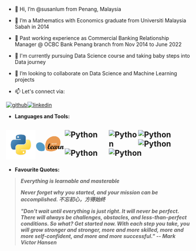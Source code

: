 - 👋 Hi, I’m @susanlum from Penang, Malaysia
- 🌱 I’m a Mathematics with Economics graduate from Universiti Malaysia Sabah in 2014
- 🌱 Past working experience as Commercial Banking Relationship Manager @ OCBC Bank Penang branch from Nov 2014 to June 2022
- 🌱 I'm currently pursuing Data Science course and taking baby steps into Data journey 
- 💞️ I’m looking to collaborate on Data Science and Machine Learning projects

- 📫 Let's connect via: 

[![github](https://cloud.githubusercontent.com/assets/17016297/18839843/0e06a67a-83d2-11e6-993a-b35a182500e0.png)][1][![linkedin](https://cloud.githubusercontent.com/assets/17016297/18839848/0fc7e74e-83d2-11e6-8c6a-277fc9d6e067.png)][2]

[1]: http://www.github.com/susanlum
[2]: https://www.linkedin.com/in/lum-poh-poh-susan-04012183/

- **Languages and Tools:**

[<img align="left" alt="Python" width="80px" src="https://raw.githubusercontent.com/github/explore/80688e429a7d4ef2fca1e82350fe8e3517d3494d/topics/python/python.png" />](https://www.python.org/about/) 
[<img align="left" alt="Python" width="80px" src="https://raw.githubusercontent.com/github/explore/80688e429a7d4ef2fca1e82350fe8e3517d3494d/topics/scikit-learn/scikit-learn.png" />](https://scikit-learn.org/stable/)
[<img align="left" alt="Python" width="120px" src="https://upload.wikimedia.org/wikipedia/commons/thumb/3/31/NumPy_logo_2020.svg/1280px-NumPy_logo_2020.svg.png" />](https://numpy.org/)
[<img align="left" alt="Python" width="80px" src="https://flowygo.com/wp-content/uploads/2021/06/pandas-logo-300.png" />](https://pandas.pydata.org/docs/getting_started/index.html)
[<img align="left" alt="Python" width="120px" src="https://matplotlib.org/stable/_images/sphx_glr_logos2_003.png" />](https://matplotlib.org/)
[<img align="left" alt="Python" width="120px" src="https://logos-world.net/wp-content/uploads/2021/10/Tableau-Logo.png" />](https://www.tableau.com/)
[<img align="left" alt="Python" width="120px" src="https://www.pei.com/wp-content/uploads/2016/08/maxresdefaultreduced.jpg" />](https://powerbi.microsoft.com/en-au/)
[<img align="left" alt="Python" width="120px" src="https://www.thesmbguide.com/images/google-data-studio-1024x512-20200915.png" />](https://datastudio.google.com/overview) <br> <br>
-----------------------------------------------------------------------------------------------------------------------------------------------------------------------
<br>


- **Favourite Quotes:**
> ***Everything is learnable and masterable***
> 
> ***Never forget why you started, and your mission can be accomplished. 不忘初心，方得始终***
>
> ***"Don't wait until everything is just right. It will never be perfect. There will always be challenges, obstacles, and less-than-perfect conditions. So what? Get started now. With each step you take, you will grow stronger and stronger, more and more skilled, more and more self-confident, and more and more successful." -- Mark Victor Hansen***



